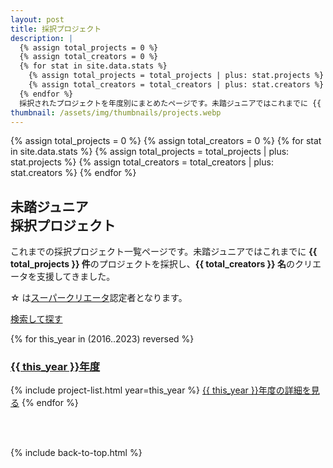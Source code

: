 ```yaml
---
layout: post
title: 採択プロジェクト
description: |
  {% assign total_projects = 0 %}
  {% assign total_creators = 0 %}
  {% for stat in site.data.stats %}
    {% assign total_projects = total_projects | plus: stat.projects %}
    {% assign total_creators = total_creators | plus: stat.creators %}
  {% endfor %}
  採択されたプロジェクトを年度別にまとめたページです。未踏ジュニアではこれまでに {{ total_projects }} 件のプロジェクトを採択し、{{ total_creators }} 名のクリエータを支援してきました。
thumbnail: /assets/img/thumbnails/projects.webp
---
```


{% assign total_projects = 0 %}
{% assign total_creators = 0 %}
{% for stat in site.data.stats %}
  {% assign total_projects = total_projects | plus: stat.projects %}
  {% assign total_creators = total_creators | plus: stat.creators %}
{% endfor %}

<div class="projects">
  <h2>未踏ジュニア<br class="ph">採択プロジェクト</h2>
  <p>
    これまでの採択プロジェクト一覧ページです。未踏ジュニアではこれまでに <strong>{{ total_projects }} 件</strong>のプロジェクトを採択し、<strong>{{ total_creators }} 名</strong>のクリエータを支援してきました。
  </p>

  <div class="tips">
    ☆
    は<a href='/about#supports-awarding'>スーパークリエータ</a>認定者となります。
  </div>

  <a href="/search" class="button">検索して探す</a>
  
  {% for this_year in (2016..2023) reversed %}
    <a href="#{{ this_year }}"><h3 id='{{ this_year }}'>{{ this_year }}年度</h3></a>
    {% include project-list.html year=this_year %}
    <a href="/projects/{{ this_year }}" class="button">{{ this_year }}年度の詳細を見る</a>
  {% endfor %}
</div>

<br>
<br>

{% include back-to-top.html %}
